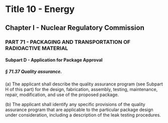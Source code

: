 
# Title 10 - Energy
## Chapter I - Nuclear Regulatory Commission
### PART 71 - PACKAGING AND TRANSPORTATION OF RADIOACTIVE MATERIAL
#### Subpart D - Application for Package Approval
##### § 71.37 Quality assurance.

(a) The applicant shall describe the quality assurance program (see Subpart H of this part) for the design, fabrication, assembly, testing, maintenance, repair, modification, and use of the proposed package.

(b) The applicant shall identify any specific provisions of the quality assurance program that are applicable to the particular package design under consideration, including a description of the leak testing procedures.
